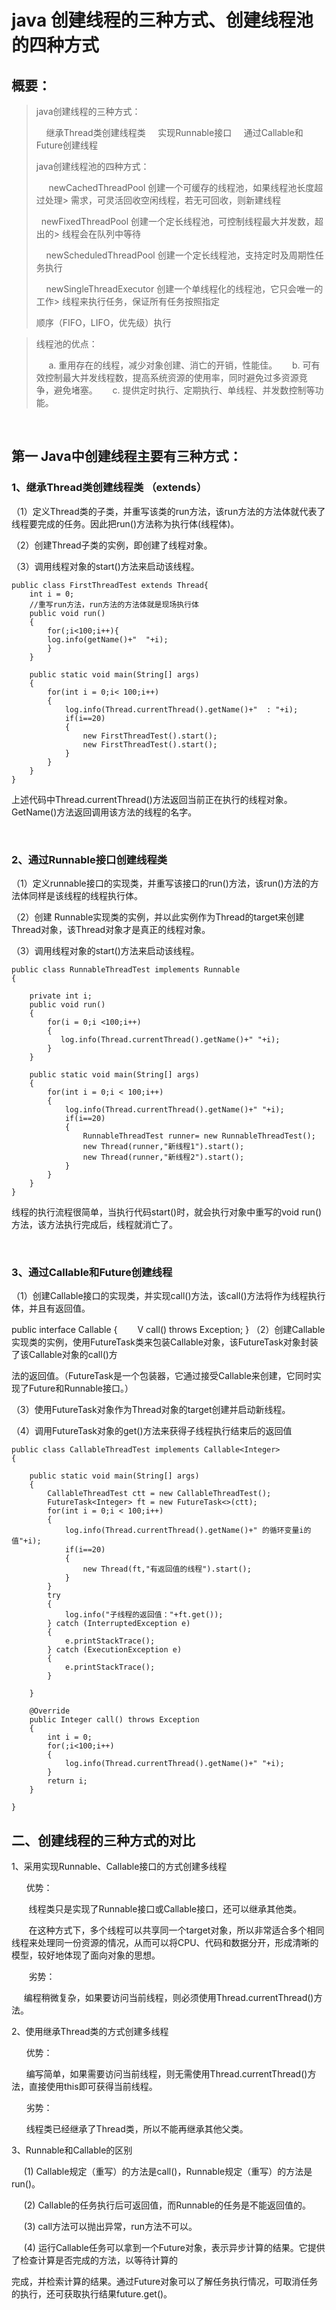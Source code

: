 # java 创建线程的三种方式、创建线程池的四种方式
## 概要：
> java创建线程的三种方式：
> 
>     继承Thread类创建线程类
>     实现Runnable接口
>     通过Callable和Future创建线程
>    
> 
> java创建线程池的四种方式：
> 
>      newCachedThreadPool 创建一个可缓存的线程池，如果线程池长度超过处理> 需求，可灵活回收空闲线程，若无可回收，则新建线程
> 
>    newFixedThreadPool 创建一个定长线程池，可控制线程最大并发数，超出的> 线程会在队列中等待
> 
>     newScheduledThreadPool 创建一个定长线程池，支持定时及周期性任务执行
> 
>     newSingleThreadExecutor 创建一个单线程化的线程池，它只会唯一的工作> 线程来执行任务，保证所有任务按照指定
> 
> 顺序（FIFO，LIFO，优先级）执行


> 线程池的优点：
> 
>      a. 重用存在的线程，减少对象创建、消亡的开销，性能佳。
>      b. 可有效控制最大并发线程数，提高系统资源的使用率，同时避免过多资源竞
> 争，避免堵塞。
>      c. 提供定时执行、定期执行、单线程、并发数控制等功能。

 
## 第一 Java中创建线程主要有三种方式：
### 1、继承Thread类创建线程类 （extends）
（1）定义Thread类的子类，并重写该类的run方法，该run方法的方法体就代表了线程要完成的任务。因此把run()方法称为执行体(线程体)。

（2）创建Thread子类的实例，即创建了线程对象。

（3）调用线程对象的start()方法来启动该线程。  

```
public class FirstThreadTest extends Thread{  
    int i = 0;  
    //重写run方法，run方法的方法体就是现场执行体  
    public void run()  
    {  
        for(;i<100;i++){  
        log.info(getName()+"  "+i);  
        }  
    }  
 
    public static void main(String[] args)  
    {  
        for(int i = 0;i< 100;i++)  
        {  
            log.info(Thread.currentThread().getName()+"  : "+i);  
            if(i==20)  
            {  
                new FirstThreadTest().start();  
                new FirstThreadTest().start();  
            }  
        }  
    }  
} 
```

上述代码中Thread.currentThread()方法返回当前正在执行的线程对象。GetName()方法返回调用该方法的线程的名字。

 

### 2、通过Runnable接口创建线程类
（1）定义runnable接口的实现类，并重写该接口的run()方法，该run()方法的方法体同样是该线程的线程执行体。

（2）创建 Runnable实现类的实例，并以此实例作为Thread的target来创建Thread对象，该Thread对象才是真正的线程对象。

（3）调用线程对象的start()方法来启动该线程。
```
public class RunnableThreadTest implements Runnable  
{  
  
    private int i;  
    public void run()  
    {  
        for(i = 0;i <100;i++)  
        {  
           log.info(Thread.currentThread().getName()+" "+i);  
        }  
    }  
 
    public static void main(String[] args)  
    {  
        for(int i = 0;i < 100;i++)  
        {  
            log.info(Thread.currentThread().getName()+" "+i);  
            if(i==20)  
            {  
                RunnableThreadTest runner= new RunnableThreadTest();  
                new Thread(runner,"新线程1").start();  
                new Thread(runner,"新线程2").start();  
            }  
        }  
    }   
}  
```

线程的执行流程很简单，当执行代码start()时，就会执行对象中重写的void run()方法，该方法执行完成后，线程就消亡了。

 

### 3、通过Callable和Future创建线程
（1）创建Callable接口的实现类，并实现call()方法，该call()方法将作为线程执行体，并且有返回值。

public interface Callable
{
　　V call() throws Exception;
}
（2）创建Callable实现类的实例，使用FutureTask类来包装Callable对象，该FutureTask对象封装了该Callable对象的call()方

法的返回值。（FutureTask是一个包装器，它通过接受Callable来创建，它同时实现了Future和Runnable接口。）

（3）使用FutureTask对象作为Thread对象的target创建并启动新线程。

（4）调用FutureTask对象的get()方法来获得子线程执行结束后的返回值
```
public class CallableThreadTest implements Callable<Integer>  
{  
  
    public static void main(String[] args)  
    {  
        CallableThreadTest ctt = new CallableThreadTest();  
        FutureTask<Integer> ft = new FutureTask<>(ctt);  
        for(int i = 0;i < 100;i++)  
        {  
            log.info(Thread.currentThread().getName()+" 的循环变量i的值"+i);  
            if(i==20)  
            {  
                new Thread(ft,"有返回值的线程").start();  
            }  
        }  
        try  
        {  
            log.info("子线程的返回值："+ft.get());  
        } catch (InterruptedException e)  
        {  
            e.printStackTrace();  
        } catch (ExecutionException e)  
        {  
            e.printStackTrace();  
        }  
  
    }  
  
    @Override  
    public Integer call() throws Exception  
    {  
        int i = 0;  
        for(;i<100;i++)  
        {  
            log.info(Thread.currentThread().getName()+" "+i);  
        }  
        return i;  
    }  
  
}  
```

## 二、创建线程的三种方式的对比
1、采用实现Runnable、Callable接口的方式创建多线程

      优势：

       线程类只是实现了Runnable接口或Callable接口，还可以继承其他类。

       在这种方式下，多个线程可以共享同一个target对象，所以非常适合多个相同线程来处理同一份资源的情况，从而可以将CPU、代码和数据分开，形成清晰的模型，较好地体现了面向对象的思想。

       劣势：

     编程稍微复杂，如果要访问当前线程，则必须使用Thread.currentThread()方法。

2、使用继承Thread类的方式创建多线程

      优势：

      编写简单，如果需要访问当前线程，则无需使用Thread.currentThread()方法，直接使用this即可获得当前线程。

      劣势：

      线程类已经继承了Thread类，所以不能再继承其他父类。

3、Runnable和Callable的区别

     (1) Callable规定（重写）的方法是call()，Runnable规定（重写）的方法是run()。

     (2) Callable的任务执行后可返回值，而Runnable的任务是不能返回值的。

     (3) call方法可以抛出异常，run方法不可以。

     (4) 运行Callable任务可以拿到一个Future对象，表示异步计算的结果。它提供了检查计算是否完成的方法，以等待计算的

完成，并检索计算的结果。通过Future对象可以了解任务执行情况，可取消任务的执行，还可获取执行结果future.get()。

 
